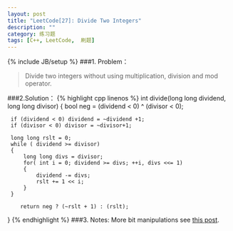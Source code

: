 ```yaml
---
layout: post
title: "LeetCode[27]: Divide Two Integers"
description: ""
category: 练习题
tags: [C++, LeetCode,  刷题]
---
```

{% include JB/setup %}
###1. Problem：
<blockquote>
Divide two integers without using multiplication, division and mod operator.
</blockquote>
###2.Solution：
{% highlight cpp linenos %}
int divide(long long dividend, long long divisor) 
{
     bool neg = (dividend < 0) ^ (divisor < 0);
        
     if (dividend < 0) dividend = ~dividend +1;
     if (divisor < 0) divisor = ~divisor+1;

     long long rslt = 0;
     while ( dividend >= divisor) 
     {
         long long divs = divisor;
         for( int i = 0; dividend >= divs; ++i, divs <<= 1) 
         {
             dividend -= divs;
             rslt += 1 << i;
         }
     }
        
        return neg ? (~rslt + 1) : (rslt);   
}
{% endhighlight %}
###3. Notes:
More bit manipulations see [this post](http://lhuyuel.github.io/programming/2013/06/25/bit-manipulation0/).
